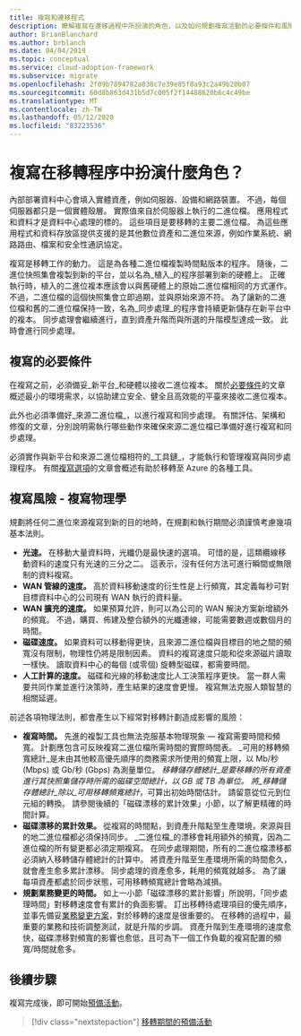 ```yaml
---
title: 複寫和遷移程式
description: 瞭解複寫在遷移過程中所扮演的角色，以及如何規劃複寫活動的必要條件和風險。
author: BrianBlanchard
ms.author: brblanch
ms.date: 04/04/2019
ms.topic: conceptual
ms.service: cloud-adoption-framework
ms.subservice: migrate
ms.openlocfilehash: 2f09b7894782a038c7e39e85f0a93c2a49b20b07
ms.sourcegitcommit: 60d8b863d431b5d7c005f2f14488620b6c4c49be
ms.translationtype: MT
ms.contentlocale: zh-TW
ms.lasthandoff: 05/12/2020
ms.locfileid: "83223536"
---
```

<!-- markdownlint-disable MD026 -->

# <a name="what-role-does-replication-play-in-the-migration-process"></a>複寫在移轉程序中扮演什麼角色？

內部部署資料中心會填入實體資產，例如伺服器、設備和網路裝置。 不過，每個伺服器都只是一個實體殼層。 實際值來自於伺服器上執行的二進位檔。 應用程式和資料才是資料中心處理的標的。 這些項目是要移轉的主要二進位檔。 為這些應用程式和資料存放區提供支援的是其他數位資產和二進位來源，例如作業系統、網路路由、檔案和安全性通訊協定。

複寫是移轉工作的動力。 這是為各種二進位檔複製時間點版本的程序。 隨後，二進位快照集會複製到新的平台，並以名為_植入_的程序部署到新的硬體上。 正確執行時，植入的二進位複本應該會以與舊硬體上的原始二進位檔相同的方式運作。 不過，二進位檔的這個快照集會立即過期，並與原始來源不符。 為了讓新的二進位檔和舊的二進位檔保持一致，名為_同步處理_的程序會持續更新儲存在新平台中的複本。 同步處理會繼續進行，直到資產升階而與所選的升階模型達成一致。 此時會進行同步處理。

## <a name="required-prerequisites-to-replication"></a>複寫的必要條件

在複寫之前，必須備妥_新平台_和硬體以接收二進位複本。 關於[必要條件](../prerequisites/index.md)的文章概述最小的環境需求，以協助建立安全、健全且高效能的平臺來接收二進位複本。

此外也必須準備好_來源二進位檔_，以進行複寫和同步處理。 有關評估、架構和修復的文章，分別說明需執行哪些動作來確保來源二進位檔已準備好進行複寫和同步處理。

必須實作與新平台和來源二進位檔相符的_工具鏈_，才能執行和管理複寫與同步處理程序。 有關[複寫選項](./replicate-options.md)的文章會概述有助於移轉至 Azure 的各種工具。

## <a name="replication-risks---physics-of-replication"></a>複寫風險 - 複寫物理學

規劃將任何二進位來源複寫到新的目的地時，在規劃和執行期間必須謹慎考慮幾項基本法則。

- **光速。** 在移動大量資料時，光纖仍是最快速的選項。 可惜的是，這類纜線移動資料的速度只有光速的三分之二。 這表示，沒有任何方法可進行瞬間或無限制的資料複寫。
- **WAN 管線的速度。** 高於資料移動速度的衍生性是上行頻寬，其定義每秒可對目標資料中心的公司現有 WAN 執行的資料量。
- **WAN 擴充的速度。** 如果預算允許，則可以為公司的 WAN 解決方案新增額外的頻寬。 不過，購買、佈建及整合額外的光纖連線，可能需要數週或數個月的時間。
- **磁碟速度。** 如果資料可以移動得更快，且來源二進位檔與目標目的地之間的頻寬沒有限制，物理性仍將是限制因素。 資料的複寫速度只能和從來源磁片讀取一樣快。 讀取資料中心的每個 (或零個) 旋轉型磁碟，都需要時間。
- **人工計算的速度。** 磁碟和光線的移動速度比人工決策程序更快。 當一群人需要共同作業並進行決策時，產生結果的速度會更慢。 複寫無法克服人類智慧的相關延遲。

前述各項物理法則，都會產生以下經常對移轉計劃造成影響的風險：

- **複寫時間。** 先進的複製工具也無法克服基本物理現象 &mdash; 複寫需要時間和頻寬。 計劃應包含可反映複寫二進位檔所需時間的實際時間表。 _可用的移轉頻寬總計_是未由其他較高優先順序的商務需求所使用的頻寬上限，以 Mb/秒 (Mbps) 或 Gb/秒 (Gbps) 為測量單位。 _移轉儲存體總計_是要移轉的所有資產進行其快照集儲存時所需的磁碟空間總計，以 GB 或 TB 為單位。 將_移轉儲存體總計_除以_可用移轉頻寬總計_，可算出初始時間估計。 請留意從位元到位元組的轉換。 請參閱後續的「磁碟漂移的累計效果」小節，以了解更精確的時間計算。
- **磁碟漂移的累計效果。** 從複寫的時間點，到資產升階點至生產環境，來源與目的地二進位檔都必須保持同步。 _二進位檔_的漂移會耗用額外的頻寬，因為二進位檔的所有變更都必須定期複寫。 在同步處理期間，所有的二進位檔漂移都必須納入移轉儲存體總計的計算中。 將資產升階至生產環境所需的時間愈久，就會產生愈多累計漂移。 同步處理的資產愈多，耗用的頻寬就越多。 為了讓每項資產都處於同步狀態，可用移轉頻寬總計會略為減損。
- **規劃業務變更的時間。** 如上一小節「磁碟漂移的累計影響」所說明，「同步處理時間」對移轉速度會有累計的負面影響。 訂出移轉待處理項目的優先順序，並事先備妥[業務變更方案](../optimize/business-change-plan.md)，對於移轉的速度是很重要的。 在移轉的過程中，最重要的業務和技術調整測試，就是升階的步調。 資產升階到生產環境的速度愈快，磁碟漂移對頻寬的影響也愈低，且可為下一個工作負載的複寫配置的頻寬/時間就愈多。

## <a name="next-steps"></a>後續步驟

複寫完成後，即可開始[預備活動](./stage.md)。

> [!div class="nextstepaction"]
> [移轉期間的預備活動](./stage.md)
